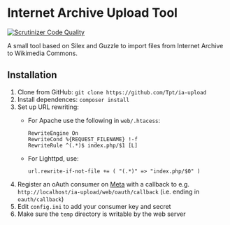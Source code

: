 Internet Archive Upload Tool
============================

[![Scrutinizer Code Quality](https://scrutinizer-ci.com/g/Tpt/ia-upload/badges/quality-score.png?b=master)](https://scrutinizer-ci.com/g/Tpt/ia-upload/?branch=master)

A small tool based on Silex and Guzzle to import files from Internet Archive to Wikimedia Commons.

## Installation

1. Clone from GitHub: `git clone https://github.com/Tpt/ia-upload` 
2. Install dependences: `composer install`
3. Set up URL rewriting:
   * For Apache use the following in `web/.htacess`:

         RewriteEngine On
         RewriteCond %{REQUEST_FILENAME} !-f
         RewriteRule ^(.*)$ index.php/$1 [L]

   * For Lighttpd, use:

         url.rewrite-if-not-file += ( "(.*)" => "index.php/$0" )

4. Register an oAuth consumer on [Meta](https://meta.wikimedia.org/wiki/Special:OAuthConsumerRegistration)
   with a callback to e.g. `http://localhost/ia-upload/web/oauth/callback` (i.e. ending in `oauth/callback`)
5. Edit `config.ini` to add your consumer key and secret
6. Make sure the `temp` directory is writable by the web server
